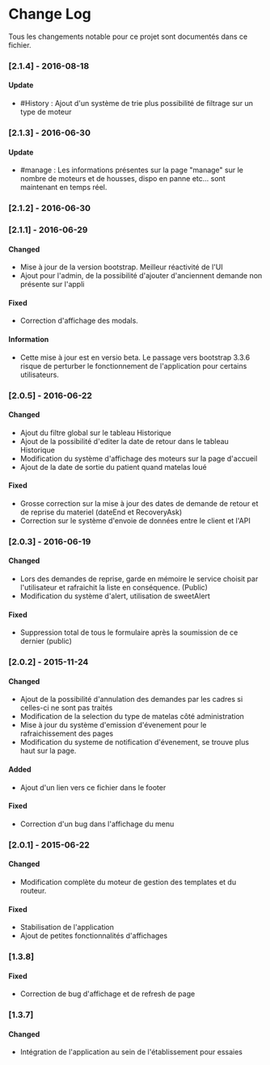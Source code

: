# Change Log
Tous les changements notable pour ce projet sont documentés dans ce fichier.

### [2.1.4] - 2016-08-18
#### Update
 - #History : Ajout d'un système de trie plus possibilité de filtrage sur un type de moteur

### [2.1.3] - 2016-06-30
#### Update
 - #manage : Les informations présentes sur la page "manage" sur le nombre de moteurs et de housses, dispo en panne etc... sont maintenant en temps réel.

### [2.1.2] - 2016-06-30

### [2.1.1] - 2016-06-29
#### Changed
 - Mise à jour de la version bootstrap. Meilleur réactivité de l'UI
 - Ajout pour l'admin, de la possibilité d'ajouter d'anciennent demande non présente sur l'appli

#### Fixed
 - Correction d'affichage des modals.

#### Information
 - Cette mise à jour est en versio beta. Le passage vers bootstrap 3.3.6 risque de perturber le fonctionnement de l'application pour certains utilisateurs.


### [2.0.5] - 2016-06-22
#### Changed
 - Ajout du filtre global sur le tableau Historique
 - Ajout de la possibilité d'editer la date de retour dans le tableau Historique
 - Modification du système d'affichage des moteurs sur la page d'accueil
 - Ajout de la date de sortie du patient quand matelas loué

#### Fixed
 - Grosse correction sur la mise à jour des dates de demande de retour et de reprise du materiel (dateEnd et RecoveryAsk)
 - Correction sur le système d'envoie de données entre le client et l'API 


### [2.0.3] - 2016-06-19
#### Changed
 - Lors des demandes de reprise, garde en mémoire le service choisit par l'utilisateur et rafraichit la liste en conséquence. (Public)
 - Modification du système d'alert, utilisation de sweetAlert
 
#### Fixed
 - Suppression total de tous le formulaire après la soumission de ce dernier (public)




### [2.0.2] - 2015-11-24
#### Changed
- Ajout de la possibilité d'annulation des demandes par les cadres si celles-ci ne sont pas traités
- Modification de la selection du type de matelas côté administration
- Mise à jour du système d'emission d'évenement pour le rafraichissement des pages
- Modification du systeme de notification d'évenement, se trouve plus haut sur la page.

#### Added
- Ajout d'un lien vers ce fichier dans le footer

#### Fixed
- Correction d'un bug dans l'affichage du menu

### [2.0.1] - 2015-06-22
#### Changed
- Modification complète du moteur de gestion des templates et du routeur.

#### Fixed
- Stabilisation de l'application
- Ajout de petites fonctionnalités d'affichages


### [1.3.8]
#### Fixed
- Correction de bug d'affichage et de refresh de page


### [1.3.7]
#### Changed
- Intégration de l'application au sein de l'établissement pour essaies